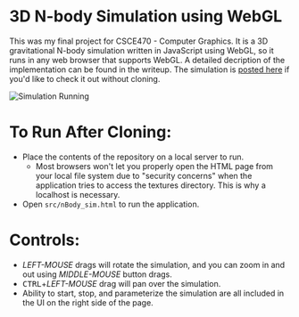 # 3D N-body Simulation using WebGL
This was my final project for CSCE470 - Computer Graphics. It is a 3D gravitational N-body simulation written in JavaScript using WebGL, so it runs in any web browser that supports WebGL. A detailed decription of the implementation can be found in the writeup. The simulation is [posted here](http://cse.unl.edu/~drempe/CSCE470/finalProject/src/nBody_sim.html) if you'd like to check it out without cloning.

![Simulation Running](https://github.com/davrempe/webgl-nbody-sim/tree/master/Common/images/screenshot.png "Example of simulation running")

# To Run After Cloning:
* Place the contents of the repository on a local server to run.
	* Most browsers won't let you properly open the HTML page from your local file system due to "security concerns" when the application tries to access the textures directory. This is why a localhost is necessary.
* Open `src/nBody_sim.html` to run the application.

# Controls:
* _LEFT-MOUSE_ drags will rotate the simulation, and you can zoom in and out using _MIDDLE-MOUSE_ button drags.
* <kbd>CTRL</kbd>+_LEFT-MOUSE_ drag will pan over the simulation.
* Ability to start, stop, and parameterize the simulation are all included in the UI on the right side of the page.
